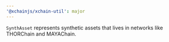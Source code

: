 ```yaml
---
'@xchainjs/xchain-util': major
---
```


`SynthAsset` represents synthetic assets that lives in networks like THORChain and MAYAChain.
